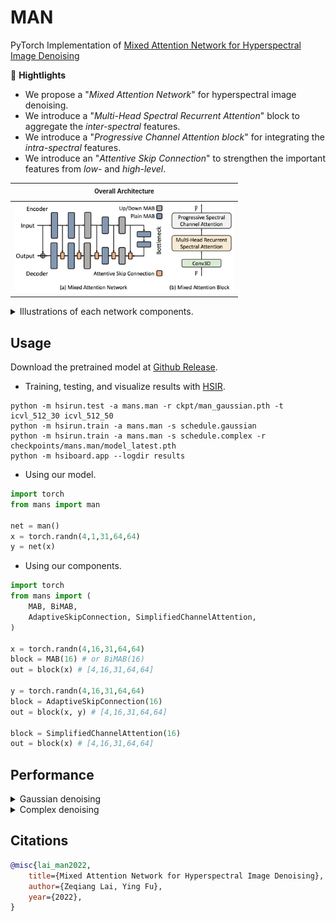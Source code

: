 

# MAN

PyTorch Implementation of [Mixed Attention Network for Hyperspectral Image Denoising]()

🌟 **Hightlights**

- We propose a "*Mixed Attention Network*" for hyperspectral image denoising.
- We introduce a "*Multi-Head Spectral Recurrent Attention*" block to aggregate the *inter-spectral* features.
- We introduce a "*Progressive Channel Attention block*" for integrating the *intra-spectral* features.
- We introduce an "*Attentive Skip Connection*" to strengthen the important features from *low-* and *high-level*.

| <sub><sup>Overall Architecture</sup></sub> | 
| ------------------------------------------ | 
| <img src="asset/arch2.png" width="350px"/> |

<details>
<summary>Illustrations of each network components.</summary>
<br/>

| <sub><sup>Progressive Spectral Channel Attention</sup></sub>  | <sub><sup>Attentive Skip Connection</sup></sub>           |
| ----------------------------------------- | ---------------------------------------- |
| <img src="asset/psca.png" width="350px"/> | <img src="asset/asc.png" width="300px"/> |

<table >
    <thead>
        <tr>
			<th> <sub><sup>Multi-Head Recurrent Spectral Attention</sup></sub> </th>
		</tr>
    </thead>
	<tbody>
		<tr>
			<td> <img src="asset/mhrsa.png" width="678px"/> </td>
		</tr>
	</tbody>
</table>
</details>


## Usage

Download the pretrained model at [Github Release](https://github.com/Zeqiang-Lai/MAN/releases/latest).

- Training, testing, and visualize results with [HSIR](https://github.com/bit-isp/HSIR).

```shell
python -m hsirun.test -a mans.man -r ckpt/man_gaussian.pth -t icvl_512_30 icvl_512_50
python -m hsirun.train -a mans.man -s schedule.gaussian
python -m hsirun.train -a mans.man -s schedule.complex -r checkpoints/mans.man/model_latest.pth
python -m hsiboard.app --logdir results
```

- Using our model.

```python
import torch
from mans import man

net = man()
x = torch.randn(4,1,31,64,64)
y = net(x)
```

- Using our components.

```python
import torch
from mans import (
    MAB, BiMAB,
    AdaptiveSkipConnection, SimplifiedChannelAttention,
)

x = torch.randn(4,16,31,64,64)
block = MAB(16) # or BiMAB(16)
out = block(x) # [4,16,31,64,64]

y = torch.randn(4,16,31,64,64)
block = AdaptiveSkipConnection(16)
out = block(x, y) # [4,16,31,64,64]

block = SimplifiedChannelAttention(16)
out = block(x) # [4,16,31,64,64]
```

## Performance

<details>
<summary>Gaussian denoising</summary>
<img src="asset/gaussian.png" width="800px"/> 
</details>

<details>
<summary>Complex denoising</summary>
<img src="asset/complex.png" width="800px"/> 

</details>


## Citations

```bibtex
@misc{lai_man2022,
    title={Mixed Attention Network for Hyperspectral Image Denoising}, 
    author={Zeqiang Lai, Ying Fu},
    year={2022},
}
```
